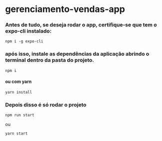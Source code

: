 # gerenciamento-vendas-app

### Antes de tudo, se deseja rodar o app, certifique-se que tem o expo-cli instalado:

```
npm i -g expo-cli
```

### após isso, instale as dependências da aplicação abrindo o terminal dentro da pasta do projeto.
```
npm i
```
#### ou com yarn
```
yarn install
```

### Depois disso é só rodar o projeto
```
npm run start
```
ou 
```
yarn start
```
